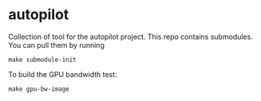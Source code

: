 # autopilot
Collection of tool for the autopilot project.
This repo contains submodules. You can pull them by running 
```
make submodule-init
```


To build the GPU bandwidth test:
```
make gpu-bw-image 
```

 

